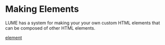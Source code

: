 # Making Elements

LUME has a system for making your your own custom HTML elements that can be composed of other HTML elements.

[element](./includes/lume-element.md ':include')
